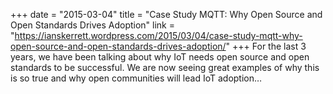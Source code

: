+++
date = "2015-03-04"
title = "Case Study MQTT: Why Open Source and Open Standards Drives Adoption"
link = "https://ianskerrett.wordpress.com/2015/03/04/case-study-mqtt-why-open-source-and-open-standards-drives-adoption/"
+++
For the last 3 years, we have been talking about why IoT needs open source and open standards to be successful. We are now seeing great examples of why this is so true and why open communities will lead IoT adoption…